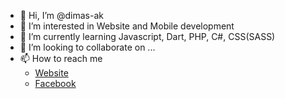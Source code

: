 - 👋 Hi, I’m @dimas-ak
- 👀 I’m interested in Website and Mobile development
- 🌱 I’m currently learning Javascript, Dart, PHP, C#, CSS(SASS)
- 💞️ I’m looking to collaborate on ...
- 📫 How to reach me 
  - <a href="http://dimas-ak.github.io/" target="_blank">Website</a>
  - <a href="https://www.facebook.com/" target="_blank">Facebook</a>

<!---
dimas-ak/dimas-ak is a ✨ special ✨ repository because its `README.md` (this file) appears on your GitHub profile.
You can click the Preview link to take a look at your changes.
--->
